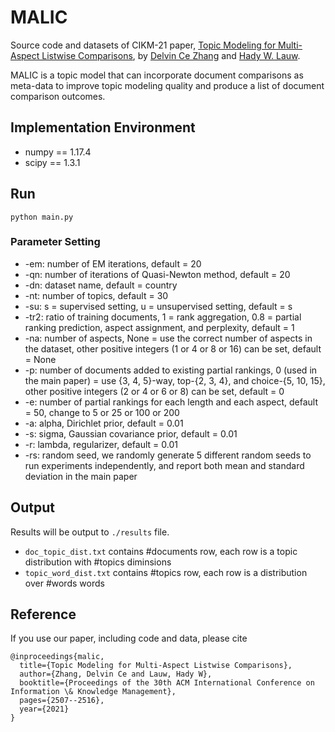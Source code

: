 # MALIC
Source code and datasets of CIKM-21 paper, [Topic Modeling for Multi-Aspect Listwise Comparisons](https://www.dropbox.com/s/87wqh1pgx8vda2v/cikm21.pdf?dl=0), by [Delvin Ce Zhang](http://www.delvincezhang.com) and [Hady W. Lauw](http://www.hadylauw.com).

MALIC is a topic model that can incorporate document comparisons as meta-data to improve topic modeling quality and produce a list of document comparison outcomes.

## Implementation Environment
- numpy == 1.17.4
- scipy == 1.3.1

## Run
`python main.py`

### Parameter Setting
- -em: number of EM iterations, default = 20
- -qn: number of iterations of Quasi-Newton method, default = 20
- -dn: dataset name, default = country
- -nt: number of topics, default = 30
- -su: s = supervised setting, u = unsupervised setting, default = s
- -tr2: ratio of training documents, 1 = rank aggregation, 0.8 = partial ranking prediction, aspect assignment, and perplexity, default = 1
- -na: number of aspects, None = use the correct number of aspects in the dataset, other positive integers (1 or 4 or 8 or 16) can be set, default = None
- -p: number of documents added to existing partial rankings, 0 (used in the main paper) = use {3, 4, 5}-way, top-{2, 3, 4}, and choice-{5, 10, 15}, other positive integers (2 or 4 or 6 or 8) can be set, default = 0
- -e: number of partial rankings for each length and each aspect, default = 50, change to 5 or 25 or 100 or 200
- -a: alpha, Dirichlet prior, default = 0.01
- -s: sigma, Gaussian covariance prior, default = 0.01
- -r: lambda, regularizer, default = 0.01
- -rs: random seed, we randomly generate 5 different random seeds to run experiments independently, and report both mean and standard deviation in the main paper

## Output
Results will be output to `./results` file.
- `doc_topic_dist.txt` contains #documents row, each row is a topic distribution with #topics diminsions
- `topic_word_dist.txt` contains #topics row, each row is a distribution over #words words

## Reference
If you use our paper, including code and data, please cite

```
@inproceedings{malic,
  title={Topic Modeling for Multi-Aspect Listwise Comparisons},
  author={Zhang, Delvin Ce and Lauw, Hady W},
  booktitle={Proceedings of the 30th ACM International Conference on Information \& Knowledge Management},
  pages={2507--2516},
  year={2021}
}
```
